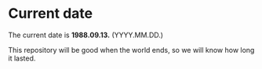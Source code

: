 # Current date

The current date is **1988.09.13.** (YYYY.MM.DD.)

This repository will be good when the world ends, so we will know how long it lasted.